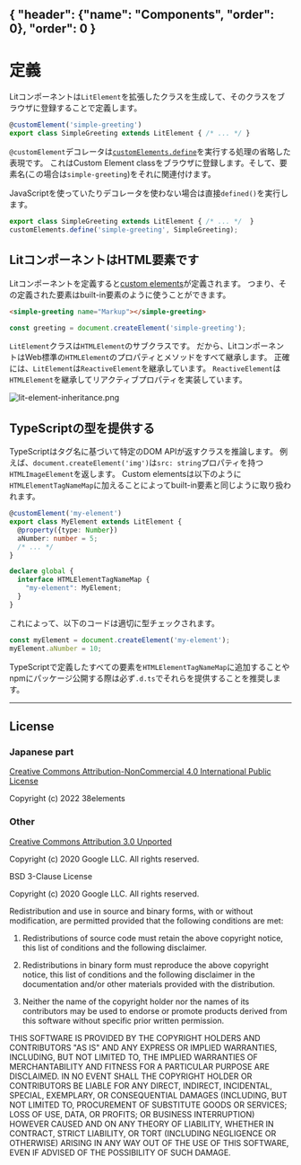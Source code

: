 { "header": {"name": "Components", "order": 0}, "order": 0 }
---
# 定義 

Litコンポーネントは`LitElement`を拡張したクラスを生成して、そのクラスをブラウザに登録することで定義します。

```ts
@customElement('simple-greeting')
export class SimpleGreeting extends LitElement { /* ... */ }
```

`@customElement`デコレータは[`customElements.define`](https://developer.mozilla.org/en-US/docs/Web/API/CustomElementRegistry/define)を実行する処理の省略した表現です。
これはCustom Element classをブラウザに登録します。そして、要素名(この場合は`simple-greeting`)をそれに関連付けます。

JavaScriptを使っていたりデコレータを使わない場合は直接`defined()`を実行します。

```js
export class SimpleGreeting extends LitElement { /* ... */  }
customElements.define('simple-greeting', SimpleGreeting);
```

## LitコンポーネントはHTML要素です

Litコンポーネントを定義すると[custom elements](https://developer.mozilla.org/en-US/docs/Web/Web_Components/Using_custom_elements)が定義されます。
つまり、その定義された要素はbuilt-in要素のように使うことができます。

```html
<simple-greeting name="Markup"></simple-greeting>
```

```js
const greeting = document.createElement('simple-greeting');
```

`LitElement`クラスは`HTMLElement`のサブクラスです。
だから、LitコンポーネントはWeb標準の`HTMLElement`のプロパティとメソッドをすべて継承します。
正確には、`LitElement`は`ReactiveElement`を継承しています。
`ReactiveElement`は`HTMLElement`を継承してリアクティブプロパティを実装しています。

![lit-element-inheritance.png](https://japanese-document.github.io/lit/images/lit-element-inheritance.png)

## TypeScriptの型を提供する

TypeScriptはタグ名に基づいて特定のDOM APIが返すクラスを推論します。
例えば、`document.createElement('img')`は`src: string`プロパティを持つ`HTMLImageElement`を返します。
Custom elementsは以下のように`HTMLElementTagNameMap`に加えることによってbuilt-in要素と同じように取り扱われます。

```ts
@customElement('my-element')
export class MyElement extends LitElement {
  @property({type: Number})
  aNumber: number = 5;
  /* ... */
}

declare global {
  interface HTMLElementTagNameMap {
    "my-element": MyElement;
  }
}
```

これによって、以下のコードは適切に型チェックされます。

```ts
const myElement = document.createElement('my-element');
myElement.aNumber = 10;
```

TypeScriptで定義したすべての要素を`HTMLElementTagNameMap`に追加することや
npmにパッケージ公開する際は必ず`.d.ts`でそれらを提供することを推奨します。

---

## License

### Japanese part

[Creative Commons Attribution-NonCommercial 4.0 International Public License](https://creativecommons.org/licenses/by-nc/4.0/legalcode)

Copyright (c) 2022 38elements

### Other

[Creative Commons Attribution 3.0 Unported](https://creativecommons.org/licenses/by/3.0/deed.en)

Copyright (c) 2020 Google LLC. All rights reserved.

BSD 3-Clause License

Copyright (c) 2020 Google LLC. All rights reserved.

Redistribution and use in source and binary forms, with or without
modification, are permitted provided that the following conditions are met:

1. Redistributions of source code must retain the above copyright notice, this
   list of conditions and the following disclaimer.

2. Redistributions in binary form must reproduce the above copyright notice,
   this list of conditions and the following disclaimer in the documentation
   and/or other materials provided with the distribution.

3. Neither the name of the copyright holder nor the names of its
   contributors may be used to endorse or promote products derived from
   this software without specific prior written permission.

THIS SOFTWARE IS PROVIDED BY THE COPYRIGHT HOLDERS AND CONTRIBUTORS "AS IS"
AND ANY EXPRESS OR IMPLIED WARRANTIES, INCLUDING, BUT NOT LIMITED TO, THE
IMPLIED WARRANTIES OF MERCHANTABILITY AND FITNESS FOR A PARTICULAR PURPOSE ARE
DISCLAIMED. IN NO EVENT SHALL THE COPYRIGHT HOLDER OR CONTRIBUTORS BE LIABLE
FOR ANY DIRECT, INDIRECT, INCIDENTAL, SPECIAL, EXEMPLARY, OR CONSEQUENTIAL
DAMAGES (INCLUDING, BUT NOT LIMITED TO, PROCUREMENT OF SUBSTITUTE GOODS OR
SERVICES; LOSS OF USE, DATA, OR PROFITS; OR BUSINESS INTERRUPTION) HOWEVER
CAUSED AND ON ANY THEORY OF LIABILITY, WHETHER IN CONTRACT, STRICT LIABILITY,
OR TORT (INCLUDING NEGLIGENCE OR OTHERWISE) ARISING IN ANY WAY OUT OF THE USE
OF THIS SOFTWARE, EVEN IF ADVISED OF THE POSSIBILITY OF SUCH DAMAGE.